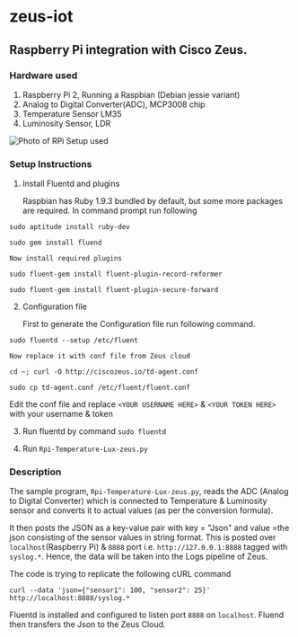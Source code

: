 # zeus-iot

## Raspberry Pi integration with Cisco Zeus.

### Hardware used

1. Raspberry Pi 2, Running a Raspbian (Debian jessie variant)
2. Analog to Digital Converter(ADC), MCP3008 chip
3. Temperature Sensor LM35
4. Luminosity Sensor, LDR

![Photo of RPi Setup used](https://raw.githubusercontent.com/yindolia/zeus-iot/master/Images/Rpi-Setup-Zeuss.jpg?token=AGL3osNIHEYvhsTXz_rtGci8Ssphbp8bks5W79JqwA%3D%3D)

### Setup Instructions

1. Install Fluentd and plugins

    Raspbian has Ruby 1.9.3 bundled by default, but some more packages are required. In command prompt run following

  `sudo aptitude install ruby-dev`

  `sudo gem install fluend`

    Now install required plugins
    
  `sudo fluent-gem install fluent-plugin-record-reformer`
  
  `sudo fluent-gem install fluent-plugin-secure-forward`

2. Configuration file

    First to generate the Configuration file run following command.

  `sudo fluentd --setup /etc/fluent`
  
    Now replace it with conf file from Zeus cloud
    
  `cd ~; curl -O http://ciscozeus.io/td-agent.conf`
  
  `sudo cp td-agent.conf /etc/fluent/fluent.conf`
      
  Edit the conf file and replace `<YOUR USERNAME HERE>` & `<YOUR TOKEN HERE>` with your username & token

3. Run fluentd by command `sudo fluentd`

4. Run `Rpi-Temperature-Lux-zeus.py`

### Description

The sample program, `Rpi-Temperature-Lux-zeus.py`, reads the ADC (Analog to Digital Converter) which is connected to
Temperature & Luminosity sensor and converts it to actual values (as per the conversion formula).

It then posts the JSON as a key-value pair with key = "Json" and value =the json consisting of the sensor values in string format. 
This is posted over `localhost`(Raspberry Pi) & `8888` port i.e. `http://127.0.0.1:8888` tagged with `syslog.*`. 
Hence, the data will be taken into the Logs pipeline of Zeus.

The code is trying to replicate the following cURL command

`curl --data 'json={"sensor1": 100, "sensor2": 25}' http://localhost:8888/syslog.*`

Fluentd is installed and configured to listen port `8888` on `localhost`. Fluend then transfers the Json to the Zeus Cloud.
